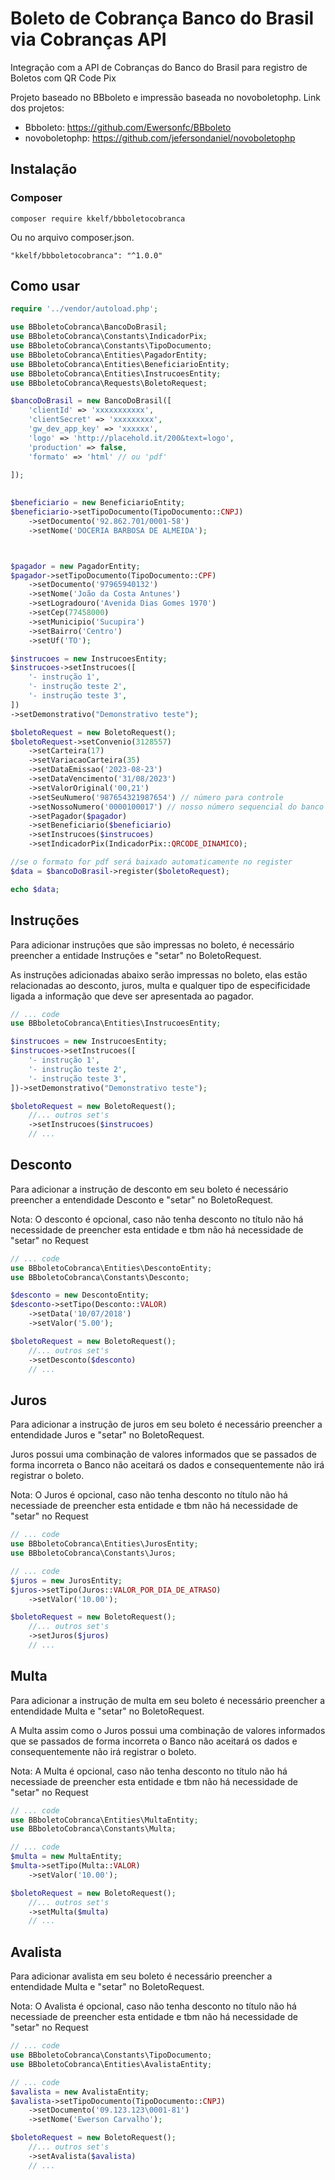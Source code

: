 # Boleto de Cobrança Banco do Brasil via Cobranças API 

Integração com a API de Cobranças do Banco do Brasil para registro de Boletos com QR Code Pix

Projeto baseado no BBboleto e impressão baseada no novoboletophp.
Link dos projetos:
* Bbboleto: https://github.com/Ewersonfc/BBboleto
* novoboletophp: https://github.com/jefersondaniel/novoboletophp

## Instalação
### Composer
```
composer require kkelf/bbboletocobranca
```
Ou no arquivo composer.json.

```
"kkelf/bbboletocobranca": "^1.0.0"
```
## Como usar
```php
require '../vendor/autoload.php';

use BBboletoCobranca\BancoDoBrasil;
use BBboletoCobranca\Constants\IndicadorPix;
use BBboletoCobranca\Constants\TipoDocumento;
use BBboletoCobranca\Entities\PagadorEntity;
use BBboletoCobranca\Entities\BeneficiarioEntity;
use BBboletoCobranca\Entities\InstrucoesEntity;
use BBboletoCobranca\Requests\BoletoRequest;

$bancoDoBrasil = new BancoDoBrasil([
	'clientId' => 'xxxxxxxxxxx',
	'clientSecret' => 'xxxxxxxxx',
	'gw_dev_app_key' => 'xxxxxx',
	'logo' => 'http://placehold.it/200&text=logo',
	'production' => false,
	'formato' => 'html' // ou 'pdf'
	
]);

	
$beneficiario = new BeneficiarioEntity;
$beneficiario->setTipoDocumento(TipoDocumento::CNPJ)
	->setDocumento('92.862.701/0001-58')
	->setNome('DOCERIA BARBOSA DE ALMEIDA');



$pagador = new PagadorEntity;
$pagador->setTipoDocumento(TipoDocumento::CPF)
	->setDocumento('97965940132')
	->setNome('João da Costa Antunes')
	->setLogradouro('Avenida Dias Gomes 1970')
	->setCep(77458000)
	->setMunicipio('Sucupira')
	->setBairro('Centro')
	->setUf('TO');

$instrucoes = new InstrucoesEntity;
$instrucoes->setInstrucoes([
	'- instrução 1',
	'- instrução teste 2',
	'- instrução teste 3',
])
->setDemonstrativo("Demonstrativo teste");

$boletoRequest = new BoletoRequest();
$boletoRequest->setConvenio(3128557)
	->setCarteira(17) 
	->setVariacaoCarteira(35) 
	->setDataEmissao('2023-08-23') 
	->setDataVencimento('31/08/2023') 
	->setValorOriginal('00,21') 
	->setSeuNumero('987654321987654') // número para controle
	->setNossoNumero('0000100017') // nosso número sequencial do banco
	->setPagador($pagador)
	->setBeneficiario($beneficiario)
	->setInstrucoes($instrucoes)
	->setIndicadorPix(IndicadorPix::QRCODE_DINAMICO);

//se o formato for pdf será baixado automaticamente no register
$data = $bancoDoBrasil->register($boletoRequest);

echo $data;

```
## Instruções

Para adicionar instruções que são impressas no boleto, é necessário preencher a entidade Instruções e "setar" no BoletoRequest.

As instruções adicionadas abaixo serão impressas no boleto, elas estão relacionadas ao desconto, juros, multa e qualquer tipo de especificidade ligada a informação que deve ser apresentada ao pagador.
```php
// ... code
use BBboletoCobranca\Entities\InstrucoesEntity;

$instrucoes = new InstrucoesEntity;
$instrucoes->setInstrucoes([
	'- instrução 1',
	'- instrução teste 2',
	'- instrução teste 3',
])->setDemonstrativo("Demonstrativo teste");

$boletoRequest = new BoletoRequest();
	//... outros set's
	->setInstrucoes($instrucoes)
	// ... 

```

## Desconto
Para adicionar a instrução de desconto em seu boleto é necessário preencher a entendidade Desconto e "setar" no BoletoRequest.

Nota: O desconto é opcional, caso não tenha desconto no título não há necessidade de preencher esta entidade e tbm não há necessidade de "setar" no Request

```php
// ... code
use BBboletoCobranca\Entities\DescontoEntity;
use BBboletoCobranca\Constants\Desconto;

$desconto = new DescontoEntity;
$desconto->setTipo(Desconto::VALOR)
	->setData('10/07/2018')
	->setValor('5.00');

$boletoRequest = new BoletoRequest();
	//... outros set's
	->setDesconto($desconto)
	// ... 
```

## Juros
Para adicionar a instrução de juros em seu boleto é necessário preencher a entendidade Juros e "setar" no BoletoRequest.

Juros possui uma combinação de valores informados que se passados de forma incorreta o Banco não aceitará os dados e consequentemente não irá registrar o boleto.

Nota: O Juros é opcional, caso não tenha desconto no título não há necessiade de preencher esta entidade e tbm não há necessidade de "setar" no Request

```php
// ... code
use BBboletoCobranca\Entities\JurosEntity;
use BBboletoCobranca\Constants\Juros;

// ... code 
$juros = new JurosEntity;
$juros->setTipo(Juros::VALOR_POR_DIA_DE_ATRASO)
	->setValor('10.00');

$boletoRequest = new BoletoRequest();
	//... outros set's
	->setJuros($juros)
	// ... 
```
## Multa
Para adicionar a instrução de multa em seu boleto é necessário preencher a entendidade Multa e "setar" no BoletoRequest.

A Multa assim como o Juros possui uma combinação de valores informados que se passados de forma incorreta o Banco não aceitará os dados e consequentemente não irá registrar o boleto.

Nota: A Multa é opcional, caso não tenha desconto no título não há necessiade de preencher esta entidade e tbm não há necessidade de "setar" no Request

```php
// ... code
use BBboletoCobranca\Entities\MultaEntity;
use BBboletoCobranca\Constants\Multa;

// ... code 
$multa = new MultaEntity;
$multa->setTipo(Multa::VALOR)
	->setValor('10.00');

$boletoRequest = new BoletoRequest();
	//... outros set's
	->setMulta($multa)
	// ... 
```

## Avalista
Para adicionar avalista em seu boleto é necessário preencher a entendidade Multa e "setar" no BoletoRequest.

Nota: O Avalista é opcional, caso não tenha desconto no título não há necessiade de preencher esta entidade e tbm não há necessidade de "setar" no Request

```php
// ... code
use BBboletoCobranca\Constants\TipoDocumento;
use BBboletoCobranca\Entities\AvalistaEntity;

// ... code 
$avalista = new AvalistaEntity;
$avalista->setTipoDocumento(TipoDocumento::CNPJ)
	->setDocumento('09.123.123\0001-81')
	->setNome('Ewerson Carvalho');

$boletoRequest = new BoletoRequest();
	//... outros set's
	->setAvalista($avalista)
	// ... 
```
